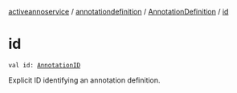 [activeannoservice](../../index.md) / [annotationdefinition](../index.md) / [AnnotationDefinition](index.md) / [id](./id.md)

# id

`val id: `[`AnnotationID`](../-annotation-i-d.md)

Explicit ID identifying an annotation definition.

